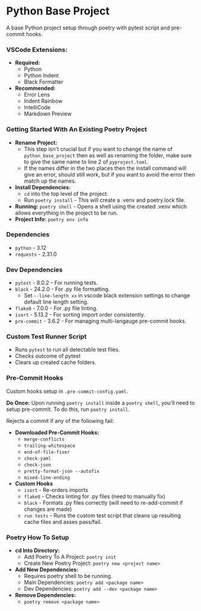 # Python Base Project
A base Python project setup through poetry with pytest script and pre-commit hooks.

### VSCode Extensions:
- **Required:**
    - Python
    - Python Indent
    - Black Formatter
- **Recommended:**
    - Error Lens
    - Indent Rainbow
    - IntelliCode
    - Markdown Preview

### Getting Started With An Existing Poetry Project
- **Rename Project:**
    - This step isn't crucial but if you want to change the name of `python_base_project` then as well as renaming the folder, make sure to give the same name to line 2 of `pyproject.toml`.
    - If the names differ in the two places then the install command will give an error, should still work, but if you want to avoid the error then match up the names.
- **Install Dependencies:**
    - `cd` into the top level of the project.
    - Run `poetry install` - This will create a .venv and poetry.lock file.
- **Running:** `poetry shell` - Opens a shell using the created .venv which allows everything in the project to be run.
- **Project Info:** `poetry env info`


### Dependencies
- `python` - 3.12
- `requests` - 2.31.0

### Dev Dependencies
- `pytest` - 8.0.2 - For running tests.
- `black` - 24.2.0 - For .py file formatting.
    - Set `--line-length xx` in vscode black extension settings to change default line length setting.
- `flake8` - 7.0.0 - For .py file linting.
- `isort` - 5.13.2 - For sorting import order consistently.
- `pre-commit` - 3.6.2 - For managing multi-langauge pre-commit hooks.

### Custom Test Runner Script
- Runs `pytest` to run all detectable test files.
- Checks outcome of pytest
- Clears up created cache folders.

### Pre-Commit Hooks
Custom hooks setup in `.pre-commit-config.yaml`.

**Do Once:** Upon running `poetry install` inside a `poetry shell`, you'll need to setup pre-commit. To do this, run `poetry install`.

Rejects a commit if any of the following fail:
- **Downloaded Pre-Commit Hooks:**
    - `merge-conflicts`
    - `trailing-whitespace`
    - `end-of-file-fixer`
    - `check-yaml`
    - `check-json`
    - `pretty-format-json --autofix`
    - `mixed-line-ending`
- **Custom Hooks**
    - `isort` - Re-orders imports
    - `flake8` - Checks linting for .py files (need to manually fix)
    - `black` - Formats .py files correctly (will need to re-add-commit if changes are made)
    - `run tests` - Runs the custom test script that cleans up resulting cache files and asses pass/fail.

### Poetry How To Setup
- **cd Into Directory:**
    - Add Poetry To A Project: `poetry init`
    - Create New Poetry Project: `poetry new <project name>`
- **Add New Dependencies:**
    - Requires poetry shell to be running.
    - Main Dependencies: `poetry add <package name>`
    - Dev Dependencies: `poetry add --dev <package name>`
- **Remove Dependencies:**
    - `poetry remove <package name>`
